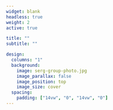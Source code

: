 ```yaml
---
widget: blank
headless: true
weight: 2
active: true

title: ""
subtitle: ""

design:
  columns: "1"
  background:
    image: serg-group-photo.jpg
    image_parallax: false
    image_position: top
    image_size: cover
  spacing:
    padding: ["14vw", "0", "14vw", "0"]
---
```

